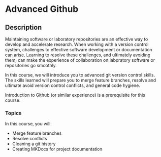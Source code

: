 # Advanced Github

## Description

Maintaining software or laboratory repositories are an effective way to develop and accelerate research. When working with a version control system, challenges to effective software development or documentation can arise. Learning to resolve these challenges, and ultimately avoiding them, can make the experience of collaboration on laboratory software or repositories go smoothly.

In this course, we will introduce you to advanced git version control skills. The skills learned will prepare you to merge feature branches, resolve and ultimate avoid version control conflicts, and general code hygiene. 

Introduction to Github (or similar experience) is a prerequisite for this course.

### Topics

In this course, you will: 

* Merge feature branches
* Resolve conflicts
* Cleaning a git history
* Creating MKDocs for project documentation
